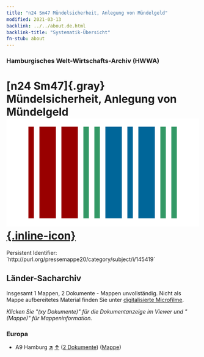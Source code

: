 ```yaml
---
title: "n24 Sm47 Mündelsicherheit, Anlegung von Mündelgeld"
modified: 2021-03-13
backlink: ../../about.de.html
backlink-title: "Systematik-Übersicht"
fn-stub: about
---
```


### Hamburgisches Welt-Wirtschafts-Archiv (HWWA)

# [n24 Sm47]{.gray}&#8201; Mündelsicherheit, Anlegung von Mündelgeld &#160; [![Wikidata](/images/Wikidata-logo.svg "Wikidata"){.inline-icon}](http://www.wikidata.org/entity/Q104711065)

<div class="hint">Persistent Identifier: `http://purl.org/pressemappe20/category/subject/i/145419`</div>







## Länder-Sacharchiv




Insgesamt 1 Mappen, 2 Dokumente - Mappen unvollständig.
Nicht als Mappe aufbereitetes Material finden Sie unter [digitalisierte Microfilme](/film/h1_sh.de.html).

_Klicken Sie "(xy Dokumente)" für die Dokumentanzeige im Viewer und "(Mappe)" für Mappeninformation._




### Europa

- A9 Hamburg [**&nearr;**](../../../geo/i/140905/about.de.html "Hamburg (alle Mappen)") [**&uarr;**](../../../geo/about.de.html#A9 "Ländersystematik") (<a href="https://pm20.zbw.eu/iiifview/folder/sh/140905,145419" title="über: Hamburg : Mündelsicherheit, Anlegung von Mündelgeld" target="_blank">2 Dokumente</a>) ([Mappe](../../../../folder/sh/1409xx/140905/1454xx/145419/about.de.html))








